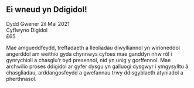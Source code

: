 ## Ei wneud yn Ddigidol!

Dydd Gwener 2il Mai 2021<br />
Cyflwyno Digidol<br />£65

Mae amgueddfeydd, treftadaeth a lleoliadau diwylliannol yn wirioneddol angerddol am weithio gyda chynnwys cyfoes mae ganddyn nhw rôl i gynrychioli a chasglu'r byd presennol, nid yn unig y gorffennol. Mae archwilio proses ddigidol ar gyfer dysgu yn galluogi dysgwyr i ymgysylltu â chasgliadau, arddangosfeydd a gwefannau trwy ddisgyblaeth atyniadol a pherthnasol.
  
